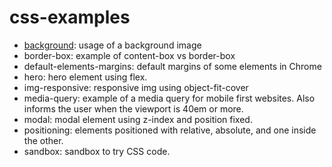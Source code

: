 # css-examples

- [background](background/sandbox.html): usage of a background image
- border-box: example of content-box vs border-box
- default-elements-margins: default margins of some elements in Chrome
- hero: hero element using flex.
- img-responsive: responsive img using object-fit-cover
- media-query: example of a media query for mobile first websites. Also informs the user when the viewport is 40em or more.
- modal: modal element using z-index and position fixed.
- positioning: elements positioned with relative, absolute, and one inside the other.
- sandbox: sandbox to try CSS code.
